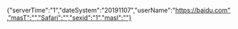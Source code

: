 {"serverTime":"1","dateSystem":"20191107","userName":"https://baidu.com","masT":"","Safari":"","sexid":"1","masl":""}
